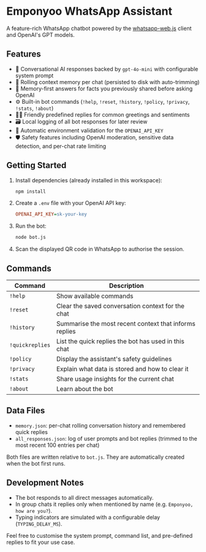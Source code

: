 # Emponyoo WhatsApp Assistant

A feature-rich WhatsApp chatbot powered by the [whatsapp-web.js](https://github.com/pedroslopez/whatsapp-web.js) client and OpenAI's GPT models.

## Features

- 🤖 Conversational AI responses backed by `gpt-4o-mini` with configurable system prompt
- 💬 Rolling context memory per chat (persisted to disk with auto-trimming)
- 🧠 Memory-first answers for facts you previously shared before asking OpenAI
- ⚙️ Built-in bot commands (`!help`, `!reset`, `!history`, `!policy`, `!privacy`, `!stats`, `!about`)
- 🙋‍♂️ Friendly predefined replies for common greetings and sentiments
- 🗃️ Local logging of all bot responses for later review
- 🔐 Automatic environment validation for the `OPENAI_API_KEY`
- 🛡️ Safety features including OpenAI moderation, sensitive data detection, and per-chat rate limiting

## Getting Started

1. Install dependencies (already installed in this workspace):
   ```bash
   npm install
   ```
2. Create a `.env` file with your OpenAI API key:
   ```ini
   OPENAI_API_KEY=sk-your-key
   ```
3. Run the bot:
   ```bash
   node bot.js
   ```
4. Scan the displayed QR code in WhatsApp to authorise the session.

## Commands

| Command    | Description |
|------------|-------------|
| `!help`    | Show available commands |
| `!reset`   | Clear the saved conversation context for the chat |
| `!history` | Summarise the most recent context that informs replies |
| `!quickreplies` | List the quick replies the bot has used in this chat |
| `!policy`  | Display the assistant's safety guidelines |
| `!privacy` | Explain what data is stored and how to clear it |
| `!stats`   | Share usage insights for the current chat |
| `!about`   | Learn about the bot |

## Data Files

- `memory.json`: per-chat rolling conversation history and remembered quick replies
- `all_responses.json`: log of user prompts and bot replies (trimmed to the most recent 100 entries per chat)

Both files are written relative to `bot.js`. They are automatically created when the bot first runs.

## Development Notes

- The bot responds to all direct messages automatically.
- In group chats it replies only when mentioned by name (e.g. `Emponyoo, how are you?`).
- Typing indicators are simulated with a configurable delay (`TYPING_DELAY_MS`).

Feel free to customise the system prompt, command list, and pre-defined replies to fit your use case.
